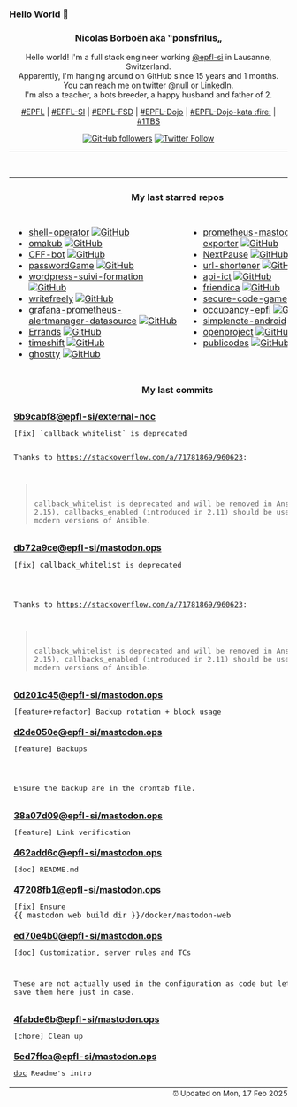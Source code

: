 ### Hello World 👋

<p align="center">
  <!-- use https://avatars.githubusercontent.com/u/176002?v=4 for your default github picture 
  <img src="https://raw.githubusercontent.com/ponsfrilus/ponsfrilus/master/img/ponsfrilus.png" title="Nicolas Borboën aka ‟ponsfrilus„" alt="Nicolas Borboën aka ‟ponsfrilus„" /> -->
  <h3 align="center">
    Nicolas Borboën aka ‟ponsfrilus„
  </h3>
  <p align="center">
    Hello world! I'm a full stack engineer working <a href="https://github.com/epfl-si">@epfl-si</a> in Lausanne, Switzerland.
    <br />Apparently, I'm hanging around on GitHub since 15 years and 1 months.
    <br />You can reach me on twitter <a href="https://twitter.com/null">@null</a> or <a href="http://linkedin.com/in/nicolasborboen">LinkedIn</a>.
    <br />I'm also a teacher, a bots breeder, a happy husband and father of 2.
  </p>
  <p align="center">
    <a href="https://www.epfl.ch">#EPFL</a> | 
    <a href="https://github.com/epfl-si/">#EPFL-SI</a> | 
    <a href="https://github.com/epfl-fsd">#EPFL-FSD</a> | 
    <a href="https://github.com/topics/epfl-dojo">#EPFL-Dojo</a> | 
    <a href="https://github.com/topics/epfl-dojo-kata">#EPFL-Dojo-kata :fire:</a> | 
    <a href="https://en.wikipedia.org/wiki/Indentation_style#Variant:_1TBS_(OTBS)">#1TBS</a>
  </p>
  <p align="center">
    <a href="https://github.com/ponsfrilus"><img alt="GitHub followers" src="https://img.shields.io/github/followers/ponsfrilus?label=Follow%20me%20on%20github&style=social"></a>
    <a href="https://twitter.com/ponsfrilus"><img alt="Twitter Follow" src="https://img.shields.io/twitter/follow/ponsfrilus?label=follow%20me%20on%20twitter&style=social"></a>
  </p>
  </p><hr><table align="center">
<tr>
<td colspan="2" align="center"><h4>My last starred repos</h4></td>
</tr>
<tr>
<td valign="top">
<ul>
<li>
<a href="https://github.com/flant/shell-operator" title="Shell-operator is a tool for running event-driven scripts in a Kubernetes cluster" target="_blank">shell-operator</a>&nbsp;<a href="https://github.com/flant/shell-operator" title="Shell-operator is a tool for running event-driven scripts in a Kubernetes cluster" target="_blank"><img src="https://img.shields.io/github/stars/flant/shell-operator?style=social" alt="GitHub"></a>
</li>
<li>
<a href="https://github.com/basecamp/omakub" title="Opinionated Ubuntu Setup" target="_blank">omakub</a>&nbsp;<a href="https://github.com/basecamp/omakub" title="Opinionated Ubuntu Setup" target="_blank"><img src="https://img.shields.io/github/stars/basecamp/omakub?style=social" alt="GitHub"></a>
</li>
<li>
<a href="https://github.com/dwesh163/CFF-bot" title="This is a Telegram bot for CFF train" target="_blank">CFF-bot</a>&nbsp;<a href="https://github.com/dwesh163/CFF-bot" title="This is a Telegram bot for CFF train" target="_blank"><img src="https://img.shields.io/github/stars/dwesh163/CFF-bot?style=social" alt="GitHub"></a>
</li>
<li>
<a href="https://github.com/dwesh163/passwordGame" title="null" target="_blank">passwordGame</a>&nbsp;<a href="https://github.com/dwesh163/passwordGame" title="null" target="_blank"><img src="https://img.shields.io/github/stars/dwesh163/passwordGame?style=social" alt="GitHub"></a>
</li>
<li>
<a href="https://github.com/ETML-Midicix/wordpress-suivi-formation" title="null" target="_blank">wordpress-suivi-formation</a>&nbsp;<a href="https://github.com/ETML-Midicix/wordpress-suivi-formation" title="null" target="_blank"><img src="https://img.shields.io/github/stars/ETML-Midicix/wordpress-suivi-formation?style=social" alt="GitHub"></a>
</li>
<li>
<a href="https://github.com/writefreely/writefreely" title="A clean, Markdown-based publishing platform made for writers. Write together and build a community." target="_blank">writefreely</a>&nbsp;<a href="https://github.com/writefreely/writefreely" title="A clean, Markdown-based publishing platform made for writers. Write together and build a community." target="_blank"><img src="https://img.shields.io/github/stars/writefreely/writefreely?style=social" alt="GitHub"></a>
</li>
<li>
<a href="https://github.com/camptocamp/grafana-prometheus-alertmanager-datasource" title="Grafana Datasource for the Prometheus Alertmanager" target="_blank">grafana-prometheus-alertmanager-datasource</a>&nbsp;<a href="https://github.com/camptocamp/grafana-prometheus-alertmanager-datasource" title="Grafana Datasource for the Prometheus Alertmanager" target="_blank"><img src="https://img.shields.io/github/stars/camptocamp/grafana-prometheus-alertmanager-datasource?style=social" alt="GitHub"></a>
</li>
<li>
<a href="https://github.com/mrvladus/Errands" title="Todo application for those who prefer simplicity. " target="_blank">Errands</a>&nbsp;<a href="https://github.com/mrvladus/Errands" title="Todo application for those who prefer simplicity. " target="_blank"><img src="https://img.shields.io/github/stars/mrvladus/Errands?style=social" alt="GitHub"></a>
</li>
<li>
<a href="https://github.com/linuxmint/timeshift" title="System restore tool for Linux. Creates filesystem snapshots using rsync+hardlinks, or BTRFS snapshots. Supports scheduled snapshots, multiple backup levels, and exclude filters. Snapshots can be restored while system is running or from Live CD/USB." target="_blank">timeshift</a>&nbsp;<a href="https://github.com/linuxmint/timeshift" title="System restore tool for Linux. Creates filesystem snapshots using rsync+hardlinks, or BTRFS snapshots. Supports scheduled snapshots, multiple backup levels, and exclude filters. Snapshots can be restored while system is running or from Live CD/USB." target="_blank"><img src="https://img.shields.io/github/stars/linuxmint/timeshift?style=social" alt="GitHub"></a>
</li>
<li>
<a href="https://github.com/ghostty-org/ghostty" title="👻 Ghostty is a fast, feature-rich, and cross-platform terminal emulator that uses platform-native UI and GPU acceleration." target="_blank">ghostty</a>&nbsp;<a href="https://github.com/ghostty-org/ghostty" title="👻 Ghostty is a fast, feature-rich, and cross-platform terminal emulator that uses platform-native UI and GPU acceleration." target="_blank"><img src="https://img.shields.io/github/stars/ghostty-org/ghostty?style=social" alt="GitHub"></a>
</li>
</ul>
<img width="450" height="1" /></td>
<td valign="top">
<ul>
<li>
<a href="https://github.com/systemli/prometheus-mastodon-exporter" title="Prometheus Exporter for Mastodon" target="_blank">prometheus-mastodon-exporter</a>&nbsp;<a href="https://github.com/systemli/prometheus-mastodon-exporter" title="Prometheus Exporter for Mastodon" target="_blank"><img src="https://img.shields.io/github/stars/systemli/prometheus-mastodon-exporter?style=social" alt="GitHub"></a>
</li>
<li>
<a href="https://github.com/dwesh163/NextPause" title="null" target="_blank">NextPause</a>&nbsp;<a href="https://github.com/dwesh163/NextPause" title="null" target="_blank"><img src="https://img.shields.io/github/stars/dwesh163/NextPause?style=social" alt="GitHub"></a>
</li>
<li>
<a href="https://github.com/kooked-ch/url-shortener" title="null" target="_blank">url-shortener</a>&nbsp;<a href="https://github.com/kooked-ch/url-shortener" title="null" target="_blank"><img src="https://img.shields.io/github/stars/kooked-ch/url-shortener?style=social" alt="GitHub"></a>
</li>
<li>
<a href="https://github.com/dwesh163/api-ict" title="This API allows you to list all ICT modules" target="_blank">api-ict</a>&nbsp;<a href="https://github.com/dwesh163/api-ict" title="This API allows you to list all ICT modules" target="_blank"><img src="https://img.shields.io/github/stars/dwesh163/api-ict?style=social" alt="GitHub"></a>
</li>
<li>
<a href="https://github.com/friendica/friendica" title="Friendica Communications Platform" target="_blank">friendica</a>&nbsp;<a href="https://github.com/friendica/friendica" title="Friendica Communications Platform" target="_blank"><img src="https://img.shields.io/github/stars/friendica/friendica?style=social" alt="GitHub"></a>
</li>
<li>
<a href="https://github.com/skills/secure-code-game" title="A GitHub Security Lab initiative, providing an in-repo learning experience, where learners secure intentionally vulnerable code." target="_blank">secure-code-game</a>&nbsp;<a href="https://github.com/skills/secure-code-game" title="A GitHub Security Lab initiative, providing an in-repo learning experience, where learners secure intentionally vulnerable code." target="_blank"><img src="https://img.shields.io/github/stars/skills/secure-code-game?style=social" alt="GitHub"></a>
</li>
<li>
<a href="https://github.com/antoninfaure/occupancy-epfl" title="Backend of Occupancy FLEP, an interface of edu.epfl.ch useful for finding free rooms or schedule by studyplan, at EPFL." target="_blank">occupancy-epfl</a>&nbsp;<a href="https://github.com/antoninfaure/occupancy-epfl" title="Backend of Occupancy FLEP, an interface of edu.epfl.ch useful for finding free rooms or schedule by studyplan, at EPFL." target="_blank"><img src="https://img.shields.io/github/stars/antoninfaure/occupancy-epfl?style=social" alt="GitHub"></a>
</li>
<li>
<a href="https://github.com/Automattic/simplenote-android" title="Simplenote for Android" target="_blank">simplenote-android</a>&nbsp;<a href="https://github.com/Automattic/simplenote-android" title="Simplenote for Android" target="_blank"><img src="https://img.shields.io/github/stars/Automattic/simplenote-android?style=social" alt="GitHub"></a>
</li>
<li>
<a href="https://github.com/opf/openproject" title="OpenProject is the leading open source project management software." target="_blank">openproject</a>&nbsp;<a href="https://github.com/opf/openproject" title="OpenProject is the leading open source project management software." target="_blank"><img src="https://img.shields.io/github/stars/opf/openproject?style=social" alt="GitHub"></a>
</li>
<li>
<a href="https://github.com/publicodes/publicodes" title="Le langage pour les algorithmes d'intérêt public" target="_blank">publicodes</a>&nbsp;<a href="https://github.com/publicodes/publicodes" title="Le langage pour les algorithmes d'intérêt public" target="_blank"><img src="https://img.shields.io/github/stars/publicodes/publicodes?style=social" alt="GitHub"></a>
</li>
</ul>
<img width="450" height="1" /></td>
</tr>
<tr>
<td colspan="2" align="center"><h4>My last commits</h4></td>
</tr>
<tr>
        <td colspan="2">
          <div><strong><a href="https://api.github.com/repos/epfl-si/external-noc/commits/9b9cabf876f349f2962d81f492e51ec949a20b39" title="2025-02-17T10:34:49.000+01:00" target="_blank">9b9cabf8</a><a href="https://github.com/epfl-si">@epfl-si</a><a href="https://github.com/epfl-si/external-noc" title="External Network Operations Center for EPFL SI ISAS-FSD">/external-noc</a></strong></div>
          <pre>[fix] `callback_whitelist` is deprecated

Thanks to https://stackoverflow.com/a/71781869/960623:
> callback_whitelist is deprecated and will be removed in Ansible 2.15),
> callbacks_enabled (introduced in 2.11) should be used instead in
> modern versions of Ansible.</pre>
        </td>
        </tr><tr>
        <td colspan="2">
          <div><strong><a href="https://api.github.com/repos/epfl-si/mastodon.ops/commits/db72a9ce7155aff354aa8b07236e58f6528aa429" title="2025-02-17T10:34:16.000+01:00" target="_blank">db72a9ce</a><a href="https://github.com/epfl-si">@epfl-si</a><a href="https://github.com/epfl-si/mastodon.ops" title="Mastodon server of EPFL">/mastodon.ops</a></strong></div>
          <pre>[fix] `callback_whitelist` is deprecated

Thanks to https://stackoverflow.com/a/71781869/960623:
> callback_whitelist is deprecated and will be removed in Ansible 2.15),
> callbacks_enabled (introduced in 2.11) should be used instead in
> modern versions of Ansible.</pre>
        </td>
        </tr><tr>
        <td colspan="2">
          <div><strong><a href="https://api.github.com/repos/epfl-si/mastodon.ops/commits/0d201c45394c9c8b0ca6a1037102b0d996fbc070" title="2025-02-16T11:40:32.000+01:00" target="_blank">0d201c45</a><a href="https://github.com/epfl-si">@epfl-si</a><a href="https://github.com/epfl-si/mastodon.ops" title="Mastodon server of EPFL">/mastodon.ops</a></strong></div>
          <pre>[feature+refactor] Backup rotation + block usage</pre>
        </td>
        </tr><tr>
        <td colspan="2">
          <div><strong><a href="https://api.github.com/repos/epfl-si/mastodon.ops/commits/d2de050e6886c314ef228c9adde72ea4695ae79c" title="2025-02-16T10:52:40.000+01:00" target="_blank">d2de050e</a><a href="https://github.com/epfl-si">@epfl-si</a><a href="https://github.com/epfl-si/mastodon.ops" title="Mastodon server of EPFL">/mastodon.ops</a></strong></div>
          <pre>[feature] Backups

Ensure the backup are in the crontab file.</pre>
        </td>
        </tr><tr>
        <td colspan="2">
          <div><strong><a href="https://api.github.com/repos/epfl-si/mastodon.ops/commits/38a07d097fec175fb028c45e513f5affb7a5e552" title="2025-02-15T19:31:50.000+01:00" target="_blank">38a07d09</a><a href="https://github.com/epfl-si">@epfl-si</a><a href="https://github.com/epfl-si/mastodon.ops" title="Mastodon server of EPFL">/mastodon.ops</a></strong></div>
          <pre>[feature] Link verification</pre>
        </td>
        </tr><tr>
        <td colspan="2">
          <div><strong><a href="https://api.github.com/repos/epfl-si/mastodon.ops/commits/462add6cebf5ec6f324e7f1c6c24f04012255488" title="2025-02-12T18:30:24.000+01:00" target="_blank">462add6c</a><a href="https://github.com/epfl-si">@epfl-si</a><a href="https://github.com/epfl-si/mastodon.ops" title="Mastodon server of EPFL">/mastodon.ops</a></strong></div>
          <pre>[doc] README.md</pre>
        </td>
        </tr><tr>
        <td colspan="2">
          <div><strong><a href="https://api.github.com/repos/epfl-si/mastodon.ops/commits/47208fb12597cb1e4dc483afa07b0de60315418a" title="2025-02-12T18:22:52.000+01:00" target="_blank">47208fb1</a><a href="https://github.com/epfl-si">@epfl-si</a><a href="https://github.com/epfl-si/mastodon.ops" title="Mastodon server of EPFL">/mastodon.ops</a></strong></div>
          <pre>[fix] Ensure `{{ mastodon_web_build_dir }}/docker/mastodon-web`</pre>
        </td>
        </tr><tr>
        <td colspan="2">
          <div><strong><a href="https://api.github.com/repos/epfl-si/mastodon.ops/commits/ed70e4b05c9c543c671faf3757c018915ef82705" title="2025-02-10T19:30:04.000+01:00" target="_blank">ed70e4b0</a><a href="https://github.com/epfl-si">@epfl-si</a><a href="https://github.com/epfl-si/mastodon.ops" title="Mastodon server of EPFL">/mastodon.ops</a></strong></div>
          <pre>[doc] Customization, server rules and TCs

These are not actually used in the configuration as code but let's save 
them here just in case.</pre>
        </td>
        </tr><tr>
        <td colspan="2">
          <div><strong><a href="https://api.github.com/repos/epfl-si/mastodon.ops/commits/4fabde6b936ed93e43a09c862ca94b8900678482" title="2025-02-10T19:28:31.000+01:00" target="_blank">4fabde6b</a><a href="https://github.com/epfl-si">@epfl-si</a><a href="https://github.com/epfl-si/mastodon.ops" title="Mastodon server of EPFL">/mastodon.ops</a></strong></div>
          <pre>[chore] Clean up</pre>
        </td>
        </tr><tr>
        <td colspan="2">
          <div><strong><a href="https://api.github.com/repos/epfl-si/mastodon.ops/commits/5ed7ffcaaf4d23bd0f1f2a70b41695ce5627edeb" title="2025-02-10T19:27:42.000+01:00" target="_blank">5ed7ffca</a><a href="https://github.com/epfl-si">@epfl-si</a><a href="https://github.com/epfl-si/mastodon.ops" title="Mastodon server of EPFL">/mastodon.ops</a></strong></div>
          <pre>[doc](WIP) Readme's intro</pre>
        </td>
        </tr><tfoot>
<tr>
<td colspan="2" align="right">
<img width="900" height="1" />
<small>⏰ Updated on Mon, 17 Feb 2025 13:45:13 GMT</small>
</td>
</tr>
</tfoot>
<br />
</table>
